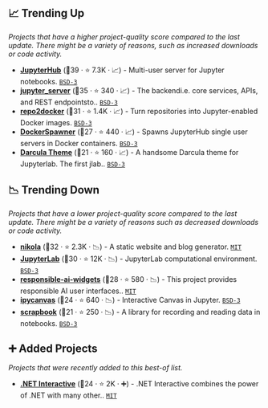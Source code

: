 ## 📈 Trending Up

_Projects that have a higher project-quality score compared to the last update. There might be a variety of reasons, such as increased downloads or code activity._

- <b><a href="https://github.com/jupyterhub/jupyterhub">JupyterHub</a></b> (🥇39 ·  ⭐ 7.3K · 📈) - Multi-user server for Jupyter notebooks. <code><a href="http://bit.ly/3aKzpTv">BSD-3</a></code>
- <b><a href="https://github.com/jupyter-server/jupyter_server">jupyter_server</a></b> (🥉35 ·  ⭐ 340 · 📈) - The backendi.e. core services, APIs, and REST endpointsto.. <code><a href="http://bit.ly/3aKzpTv">BSD-3</a></code>
- <b><a href="https://github.com/jupyterhub/repo2docker">repo2docker</a></b> (🥈31 ·  ⭐ 1.4K · 📈) - Turn repositories into Jupyter-enabled Docker images. <code><a href="http://bit.ly/3aKzpTv">BSD-3</a></code>
- <b><a href="https://github.com/jupyterhub/dockerspawner">DockerSpawner</a></b> (🥈27 ·  ⭐ 440 · 📈) - Spawns JupyterHub single user servers in Docker containers. <code><a href="http://bit.ly/3aKzpTv">BSD-3</a></code>
- <b><a href="https://github.com/telamonian/theme-darcula">Darcula Theme</a></b> (🥇21 ·  ⭐ 160 · 📈) - A handsome Darcula theme for Jupyterlab. The first jlab.. <code><a href="http://bit.ly/3aKzpTv">BSD-3</a></code>

## 📉 Trending Down

_Projects that have a lower project-quality score compared to the last update. There might be a variety of reasons such as decreased downloads or code activity._

- <b><a href="https://github.com/getnikola/nikola">nikola</a></b> (🥇32 ·  ⭐ 2.3K · 📉) - A static website and blog generator. <code><a href="http://bit.ly/34MBwT8">MIT</a></code>
- <b><a href="https://github.com/jupyterlab/jupyterlab">JupyterLab</a></b> (🥈30 ·  ⭐ 12K · 📉) - JupyterLab computational environment. <code><a href="http://bit.ly/3aKzpTv">BSD-3</a></code>
- <b><a href="https://github.com/microsoft/responsible-ai-toolbox">responsible-ai-widgets</a></b> (🥈28 ·  ⭐ 580 · 📉) - This project provides responsible AI user interfaces.. <code><a href="http://bit.ly/34MBwT8">MIT</a></code>
- <b><a href="https://github.com/martinRenou/ipycanvas">ipycanvas</a></b> (🥈24 ·  ⭐ 640 · 📉) - Interactive Canvas in Jupyter. <code><a href="http://bit.ly/3aKzpTv">BSD-3</a></code>
- <b><a href="https://github.com/nteract/scrapbook">scrapbook</a></b> (🥉21 ·  ⭐ 250 · 📉) - A library for recording and reading data in notebooks. <code><a href="http://bit.ly/3aKzpTv">BSD-3</a></code>

## ➕ Added Projects

_Projects that were recently added to this best-of list._

- <b><a href="https://github.com/dotnet/interactive">.NET Interactive</a></b> (🥇24 ·  ⭐ 2K · ➕) - .NET Interactive combines the power of .NET with many other.. <code><a href="http://bit.ly/34MBwT8">MIT</a></code>

